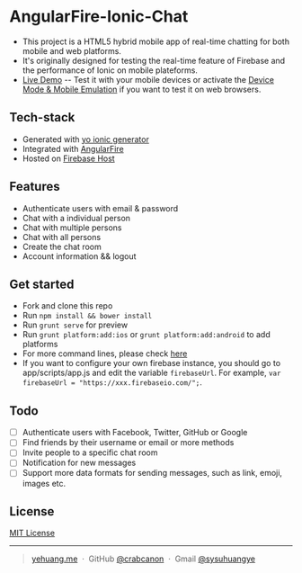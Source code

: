 # AngularFire-Ionic-Chat

* This project is a HTML5 hybrid mobile app of real-time chatting for both mobile and web platforms.
* It's originally designed for testing the real-time feature of Firebase and the performance of Ionic on mobile plateforms.
* [Live Demo](https://matsit.firebaseapp.com/) -- Test it with your mobile devices or activate the [Device Mode & Mobile Emulation](https://developer.chrome.com/devtools/docs/device-mode) if you want to test it on web browsers.

## Tech-stack

* Generated with [yo ionic generator](https://github.com/diegonetto/generator-ionic)
* Integrated with [AngularFire](https://www.firebase.com/docs/web/libraries/angular/)
* Hosted on [Firebase Host](https://www.firebase.com/docs/hosting/)

## Features

* Authenticate users with email & password
* Chat with a individual person
* Chat with multiple persons 
* Chat with all persons
* Create the chat room
* Account information && logout

## Get started

* Fork and clone this repo
* Run `npm install && bower install`
* Run `grunt serve` for preview
* Run `grunt platform:add:ios` or `grunt platform:add:android` to add platforms
* For more command lines, please check [here](https://github.com/diegonetto/generator-ionic)
* If you want to configure your own firebase instance, you should go to app/scripts/app.js and edit the variable `firebaseUrl`. For example, `var firebaseUrl = "https://xxx.firebaseio.com/";`.

## Todo

- [ ] Authenticate users with Facebook, Twitter, GitHub or Google
- [ ] Find friends by their username or email or more methods
- [ ] Invite people to a specific chat room
- [ ] Notification for new messages
- [ ] Support more data formats for sending messages, such as link, emoji, images etc.

## License

[MIT License](https://opensource.org/licenses/MIT)

---

> [yehuang.me](https://yehuang.me) &nbsp;&middot;&nbsp;
> GitHub [@crabcanon](https://github.com/crabcanon) &nbsp;&middot;&nbsp;
> Gmail [@sysuhuangye](<mailto:sysuhuangye@gmail.com>)
